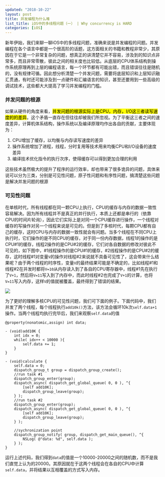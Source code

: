 ```yaml
---
updated: "2018-10-22"
layout: post
title: 并发编程为什么难
list_title: iOS中的多线程问题（一） | Why concurrency is HARD
categories: [iOS]
---
```


新年伊始，我们来聊一聊iOS中的多线程问题，准确来说是并发编程的问题。并发编程在各个语言中都是一个很高阶的话题，这方面相关的书籍和教程非常少，其原因在于它是一个非常复杂的问题，想真正的讲清楚它并不容易，涉及到的知识点非常多，而且非常零散，彼此之间的相关度也比较低。从底层的CPU体系结构到操作系统原理再到上层的编程语言，每一个环节都有可能出错，而且错误往往是随机的，没有规律可循。因此想分析清楚一个并发问题，需要将底层知识和上层知识融汇贯通，有时还可能涉及到一点硬件和汇编语言的知识，甚至还要用到一些高级的调试技术，这些都大大提高了学习并发编程的门槛。

### 并发问题的根源

如果从硬件的角度来看，<mark>并发问题的根源实际上是CPU，内存，I/O这三者读写速度的的差异</mark>。这个矛盾一直存在但往往却被我们所忽视。为了平衡这三者之间的速度差异，计算机体系结构，操作系统以及编译原理均作出各自的贡献，主要体现为：

1. CPU增加了缓存，以均衡与内存读写速度的差异
2. 操作系统增加了进程，线程，分时复用等技术用来均衡CPU和I/O设备的速度差异
3. 编译技术优化指令的执行次序，使得缓存可以得到更加合理的利用

这些技术虽然极大的提升了程序的运行效率，却也带来了很多诡异的问题，具体来说可以分为三类，分别是可见性问题，原子性问题和有序性问题，搞清楚这些问题是解决并发问题的根源

### 可见性问题

在单核时代，所有线程都在同一颗CPU上执行，CPU的缓存与内存的数据一致性容易解决。因为所有线程并不是真正的并行执行，本质上还都是串行的（依靠CPU的时间片轮询），因此它们实际上是对同一个CPU缓存进行操作，一个线程对缓存的写操作对另一个线程来说是可见的。但是到了多核时代，每颗CPU都有自己的缓存，这时CPU与内存的数据一致性就会有问题。当多个线程在不同CPU上执行时，它们操作的是不同CPU的缓存，对于同一份内存数据，线程1的操作的是CPU#1的缓存，线程2操作的是CPU#2的缓存，它们对各自数据的修改对彼此不可见的，如下图中，#1线程操作的是CPU#1的缓存，#2线程操作的是CPU#2的缓存，这时线程#1对变量`V`的操作对线程#2来说就不具备可见性了，这会带来什么结果呢？由于两个线程的时序性，变量`V`的最终结果可能是不确定的，比如线程#1和线程#2在并发时都将`V=10`从内存读入到了各自的CPU寄存器中，线程#1先在执行了`V+1`，然后将`V=11`写入到了内存中，而此时线程#2也完成了`V+1`的计算，也将`V=11`写入内存，这样`V`的值就被覆盖，最终得到了错误的结果。

<img src="{{site.baseurl}}/assets/images/2013/01/ios-concurrency-1.png" class="md-img-center">

为了更好的理解多核CPU的可见性问题，我们可下面的例子。下面代码中，我们并发了两个线程，每个线程执行`add10k()`方法，该方法会循环10k次`self.data+1`操作。当两个线程均执行完毕后，我们来观察`self.data`的值

```objc
@property(nonatomic,assign) int data;

- (void)add10K {
    int idx = 0;
    while( idx++ < 10000 ){
        self.data += 1;
    }
}

- (void)calculate {
    self.data = 0;
    dispatch_group_t group = dispatch_group_create();
    //run task #1
    dispatch_group_enter(group);
    dispatch_async( dispatch_get_global_queue( 0, 0 ), ^{
        [self add10K];
        dispatch_group_leave(group);
    } );
    //run task #2
    dispatch_group_enter(group);
    dispatch_async( dispatch_get_global_queue( 0, 0 ), ^{
        [self add10K];
        dispatch_group_leave(group);
    } );

    //sychronization point
    dispatch_group_notify( group, dispatch_get_main_queue(), ^{
        NSLog( @"data: %d", self.data );
    } );
}
```
运行上述代码，我们得到`data`的值是一个10000-20000之间的随机数，而不是我们直觉上认为的20000。其原因就在于这两个线程会在各自的CPU中计算`self.data`，并将结果以互相覆盖的方式写入内存。